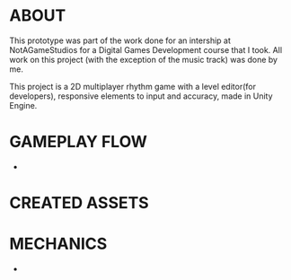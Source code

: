 # ABOUT

This prototype was part of the work done for an intership at NotAGameStudios for a Digital Games Development course that I took. All work on this project (with the exception of the music track) was done by me.

This project is a 2D multiplayer rhythm game with a level editor(for developers), responsive elements to input and accuracy, made in Unity Engine.

# GAMEPLAY FLOW
- 

# CREATED ASSETS

# MECHANICS
- 
